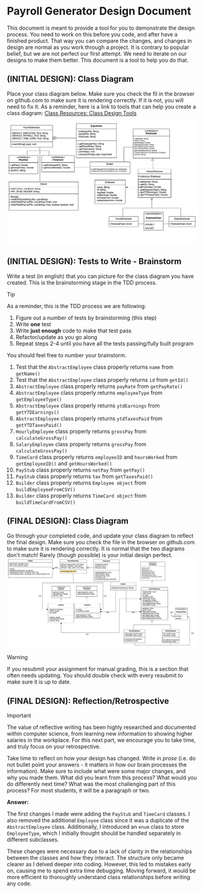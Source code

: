 # Payroll Generator Design Document


This document is meant to provide a tool for you to demonstrate the design process. You need to work on this before you code, and after have a finished product. That way you can compare the changes, and changes in design are normal as you work through a project. It is contrary to popular belief, but we are not perfect our first attempt. We need to iterate on our designs to make them better. This document is a tool to help you do that.


## (INITIAL DESIGN): Class Diagram

Place your class diagram below. Make sure you check the fil in the browser on github.com to make sure it is rendering correctly. If it is not, you will need to fix it. As a reminder, here is a link to tools that can help you create a class diagram: [Class Resources: Class Design Tools](https://github.com/CS5004-khoury-lionelle/Resources?tab=readme-ov-file#uml-design-tools)

![Initial Design](img/Initial%20Design%20Diagram.jpg)


## (INITIAL DESIGN): Tests to Write - Brainstorm

Write a test (in english) that you can picture for the class diagram you have created. This is the brainstorming stage in the TDD process. 

> [!TIP]
> As a reminder, this is the TDD process we are following:
> 1. Figure out a number of tests by brainstorming (this step)
> 2. Write **one** test
> 3. Write **just enough** code to make that test pass
> 4. Refactor/update  as you go along
> 5. Repeat steps 2-4 until you have all the tests passing/fully built program

You should feel free to number your brainstorm. 

1. Test that the `AbstractEmployee` class properly returns `name` from `getName()`
2. Test that the `AbstractEmployee` class properly returns `id` from `getId()`
3. `AbstractEmployee` class properly returns `payRate` from `getPayRate()`
4. `AbstractEmployee` class properly returns `employeeType` from `getEmployeeType()`
5. `AbstractEmployee` class properly returns `ytdEarnings` from `getYTDEarnings()`
6. `AbstractEmployee` class properly returns `ytdTaxesPaid` from `getYTDTaxesPaid()`
7. `HourlyEmployee` class properly returns `grossPay` from `calculateGrossPay()`
8. `SalaryEmployee` class properly returns `grossPay` from `calculateGrossPay()`
9. `TimeCard` class properly returns `employeeID` and `hoursWorked` from `getEmployeeID()` and `getHoursWorked()`
10. `PayStub` class properly returns `netPay` from `getPay()`
11. `PayStub` class properly returns `tax` from `getTaxesPaid()`
12. `Builder` class properly returns `Employee object` from `buildEmployeeFromCSV()`
13. `Builder` class properly returns `TimeCard object` from `buildTimeCardFromCSV()`



## (FINAL DESIGN): Class Diagram

Go through your completed code, and update your class diagram to reflect the final design. Make sure you check the file in the browser on github.com to make sure it is rendering correctly. It is normal that the two diagrams don't match! Rarely (though possible) is your initial design perfect.
![Final Design](img/Final%20UML.jpg)

> [!WARNING]
> If you resubmit your assignment for manual grading, this is a section that often needs updating. You should double check with every resubmit to make sure it is up to date.





## (FINAL DESIGN): Reflection/Retrospective

> [!IMPORTANT]
> The value of reflective writing has been highly researched and documented within computer science, from learning new information to showing higher salaries in the workplace. For this next part, we encourage you to take time, and truly focus on your retrospective.

Take time to reflect on how your design has changed. Write in *prose* (i.e. do not bullet point your answers - it matters in how our brain processes the information). Make sure to include what were some major changes, and why you made them. What did you learn from this process? What would you do differently next time? What was the most challenging part of this process? For most students, it will be a paragraph or two. 

**Answer:**

The first changes I made were adding the `PayStub` and `TimeCard` classes. I also removed the additional `Employee` class since it was a duplicate of the `AbstractEmployee` class. Additionally, I introduced an `enum` class to store `EmployeeType`, which I initially thought should be handled separately in different subclasses.

These changes were necessary due to a lack of clarity in the relationships between the classes and how they interact. The structure only became clearer as I delved deeper into coding. However, this led to mistakes early on, causing me to spend extra time debugging. Moving forward, it would be more efficient to thoroughly understand class relationships before writing any code.